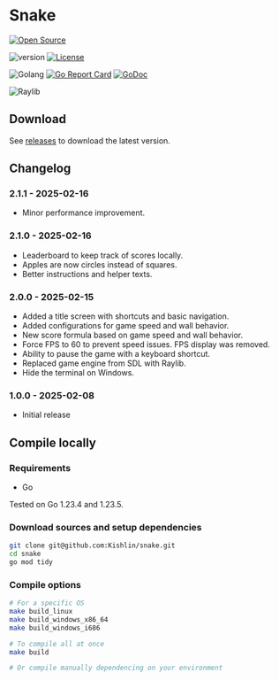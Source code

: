 # Snake

[![Open Source](https://badges.frapsoft.com/os/v1/open-source.svg?v=103)](https://opensource.org/)

![version](https://img.shields.io/badge/version-2.1.0-blue)
[![License](https://img.shields.io/badge/license-MIT-blue.svg)](https://opensource.org/licenses/MIT)

![Golang](https://img.shields.io/badge/Golang-1.23.5-purple)
[![Go Report Card](https://goreportcard.com/badge/github.com/Kishlin/snake)](https://goreportcard.com/report/github.com/Kishlin/snake)
[![GoDoc](https://godoc.org/github.com/Kishlin/snake?status.svg)](https://pkg.go.dev/github.com/Kishlin/snake)

![Raylib](https://img.shields.io/badge/Raylib-3.7.0-teal)

## Download

See [releases](https://github.com/Kishlin/snake/releases) to download the latest version.

## Changelog

### 2.1.1 - 2025-02-16
- Minor performance improvement.

### 2.1.0 - 2025-02-16
- Leaderboard to keep track of scores locally.
- Apples are now circles instead of squares.
- Better instructions and helper texts.

### 2.0.0 - 2025-02-15
- Added a title screen with shortcuts and basic navigation.
- Added configurations for game speed and wall behavior.
- New score formula based on game speed and wall behavior.
- Force FPS to 60 to prevent speed issues. FPS display was removed.
- Ability to pause the game with a keyboard shortcut.
- Replaced game engine from SDL with Raylib.
- Hide the terminal on Windows.

### 1.0.0 - 2025-02-08
- Initial release

## Compile locally

### Requirements

- Go

Tested on Go 1.23.4 and 1.23.5.

### Download sources and setup dependencies
```bash
git clone git@github.com:Kishlin/snake.git
cd snake
go mod tidy
```

### Compile options

```bash
# For a specific OS
make build_linux
make build_windows_x86_64
make build_windows_i686

# To compile all at once
make build

# Or compile manually dependencing on your environment
```
